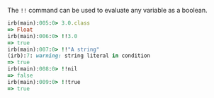 The `!!` command can be used to evaluate any variable as a boolean.

```ruby
irb(main):005:0> 3.0.class
=> Float
irb(main):006:0> !!3.0
=> true
irb(main):007:0> !!"A string"
(irb):7: warning: string literal in condition
=> true
irb(main):008:0> !!nil
=> false
irb(main):009:0> !!true
=> true
```
